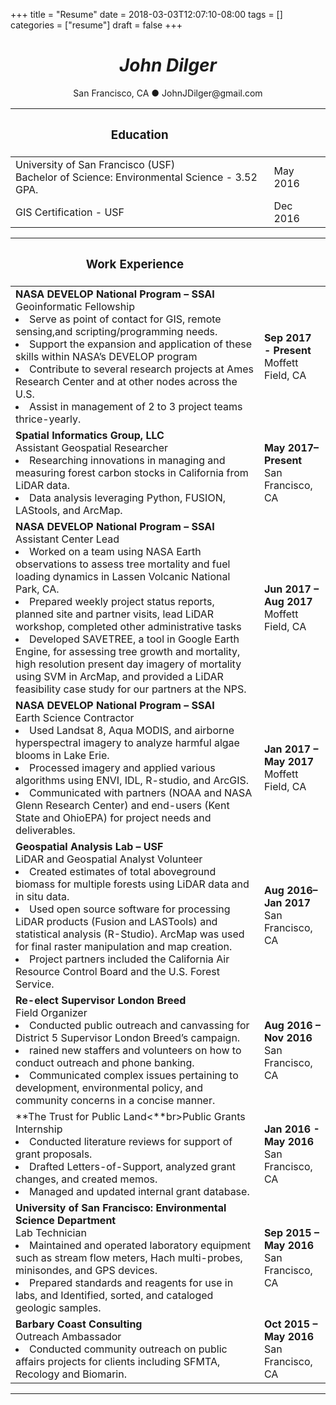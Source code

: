 +++
title = "Resume"
date = 2018-03-03T12:07:10-08:00
tags = []
categories = ["resume"]
draft = false
+++
# <center>*John Dilger*  
<center> San Francisco, CA ● JohnJDilger@gmail.com 

|<h3>Education| |
|----| ------ |
|University of San Francisco (USF) <br>  Bachelor of Science: Environmental Science - 3.52 GPA.| May 2016 |
|GIS Certification - USF| Dec 2016|

|<h3> Work Experience||
|---|---|
|**NASA DEVELOP National Program  – SSAI**<br> Geoinformatic Fellowship <br><li> Serve as point of contact for GIS, remote sensing,and scripting/programming needs. <br><li> Support the expansion and application of these skills within NASA’s DEVELOP program <br><li>Contribute to several research projects at Ames Research Center and at other nodes across the U.S. <br><li>  Assist in management of  2 to 3 project teams thrice-yearly.|**Sep 2017 - Present**<br> Moffett Field, CA|
|**Spatial Informatics Group, LLC**<br> Assistant Geospatial Researcher <br><li> Researching innovations in managing and measuring forest carbon stocks in California from LiDAR data. <br><li> Data analysis leveraging Python, FUSION, LAStools, and ArcMap.  |**May 2017– Present**<br>San Francisco, CA|
|**NASA DEVELOP National Program – SSAI**<br> Assistant Center Lead <br><li>Worked on a team using NASA Earth observations to assess tree mortality and fuel loading dynamics in Lassen Volcanic National Park, CA.<br><li>Prepared weekly project status reports, planned site and partner visits, lead LiDAR workshop, completed other administrative tasks <br><li>Developed SAVETREE, a tool in Google Earth Engine, for assessing tree growth and mortality, high resolution present day imagery of mortality using SVM in  ArcMap, and provided a LiDAR feasibility case study for our partners at the NPS.|**Jun 2017 – Aug 2017**<br> Moffett Field, CA|
|**NASA DEVELOP National Program – SSAI** <br> Earth Science Contractor <br><li>Used Landsat 8, Aqua MODIS, and airborne hyperspectral imagery to analyze harmful algae blooms in Lake Erie.<br><li>Processed imagery and applied various algorithms using ENVI, IDL, R-studio, and ArcGIS.<br><li>Communicated with partners (NOAA and NASA Glenn Research Center) and end-users (Kent State and OhioEPA) for project needs and deliverables.|**Jan 2017 – May 2017**<br> Moffett Field, CA|
|**Geospatial Analysis Lab – USF**<br>LiDAR and Geospatial Analyst Volunteer<br><li>Created estimates of total aboveground biomass for multiple forests using LiDAR data and in situ data.<br><li>Used open source software for processing LiDAR products (Fusion and LASTools) and statistical analysis (R-Studio). ArcMap was used for final raster manipulation and map creation. <br><li>Project partners included the California Air Resource Control Board and the U.S. Forest Service.|**Aug 2016–Jan 2017**<br>San Francisco, CA|
|**Re-elect Supervisor London Breed**<br>Field Organizer<br><li>Conducted public outreach and canvassing for District 5 Supervisor London Breed’s campaign.<br><li>rained new staffers and volunteers on how to conduct outreach and phone banking.<br><li>Communicated complex issues pertaining to development, environmental policy, and community concerns in a concise manner.|**Aug 2016 – Nov 2016**<br>San Francisco, CA|
|**The Trust for Public Land<**br>Public Grants Internship<br><li>Conducted literature reviews for support of grant proposals.<br><li>Drafted Letters-of-Support, analyzed grant changes, and created memos.<br><li>Managed and updated internal grant database.|**Jan 2016 - May 2016**<br> San Francisco, CA|
|**University of San Francisco: Environmental Science Department**<br>Lab Technician<br><li>Maintained and operated laboratory equipment such as stream flow meters, Hach multi-probes, minisondes, and GPS devices.<br><li>Prepared standards and reagents for use in labs, and Identified, sorted, and cataloged geologic samples.| **Sep 2015 – May 2016**<br>San Francisco, CA|
|**Barbary Coast Consulting**<br>Outreach Ambassador<br><li>Conducted community outreach on public affairs projects for clients including SFMTA, Recology and Biomarin.| **Oct 2015 – May 2016**<br>San Francisco, CA|


---



